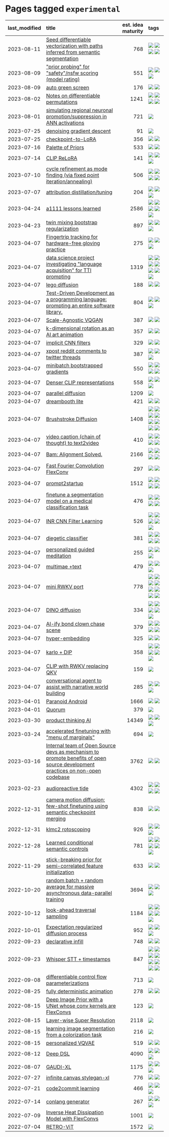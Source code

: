# Pages tagged `experimental`

|last_modified|title|est. idea maturity|tags
|:---|:---|---:|:---|
|2023-08-11|[Seed differentiable vectorization with paths inferred from semantic segmentation](../vectorize_anything.md)|768|[![](https://img.shields.io/badge/tag-experimental-aa21fc)](../tags/experimental.md) [![](https://img.shields.io/badge/tag-segmentation-29349d)](../tags/segmentation.md) [![](https://img.shields.io/badge/tag-svg-50c04b)](../tags/svg.md) [![](https://img.shields.io/badge/tag-tooling-c4fb38)](../tags/tooling.md)|
|2023-08-09|["prior probing" for "safety"/nsfw scoring (model rating)](../prior_probing.md)|551|[![](https://img.shields.io/badge/tag-alignment-6013c8)](../tags/alignment.md) [![](https://img.shields.io/badge/tag-experimental-aa21fc)](../tags/experimental.md) [![](https://img.shields.io/badge/tag-mechanistic_interpretability-d9f12f)](../tags/mechanistic_interpretability.md)|
|2023-08-09|[auto green screen](../auto-green-screen.md)|176|[![](https://img.shields.io/badge/tag-experimental-aa21fc)](../tags/experimental.md) [![](https://img.shields.io/badge/tag-tooling-c4fb38)](../tags/tooling.md)|
|2023-08-02|[Notes on differentiable permutations](../differentiable_permutations.md)|1241|[![](https://img.shields.io/badge/tag-differentiable_permutation-cdef47)](../tags/differentiable_permutation.md) [![](https://img.shields.io/badge/tag-experimental-aa21fc)](../tags/experimental.md) [![](https://img.shields.io/badge/tag-interpretability-99b5f2)](../tags/interpretability.md) [![](https://img.shields.io/badge/tag-regularization-d46ff4)](../tags/regularization.md)|
|2023-08-01|[simulating regional neuronal promotion/suppression in ANN activations](../dnn_with_promoter_suppression_dynamics.md)|721|[![](https://img.shields.io/badge/tag-experimental-aa21fc)](../tags/experimental.md)|
|2023-07-25|[denoising gradient descent](../sgd_as_descent.md)|91|[![](https://img.shields.io/badge/tag-experimental-aa21fc)](../tags/experimental.md)|
|2023-07-25|[checkpoint-to-LoRA](../checkpoint2LoRA.md)|356|[![](https://img.shields.io/badge/tag-experimental-aa21fc)](../tags/experimental.md) [![](https://img.shields.io/badge/tag-tooling-c4fb38)](../tags/tooling.md)|
|2023-07-16|[Palette of Priors](../palette_of_priors.md)|533|[![](https://img.shields.io/badge/tag-experimental-aa21fc)](../tags/experimental.md) [![](https://img.shields.io/badge/tag-lora-76bb24)](../tags/lora.md)|
|2023-07-14|[CLIP ReLoRA](../clip_relora.md)|141|[![](https://img.shields.io/badge/tag-experimental-aa21fc)](../tags/experimental.md) [![](https://img.shields.io/badge/tag-open_source-83cbca)](../tags/open_source.md) [![](https://img.shields.io/badge/tag-publication-d5f6c6)](../tags/publication.md)|
|2023-07-10|[cycle refinement as mode finding (via fixed point iteration/annealing)](../cycle_refinement_as_modefinding.md)|506|[![](https://img.shields.io/badge/tag-experimental-aa21fc)](../tags/experimental.md) [![](https://img.shields.io/badge/tag-publication-d5f6c6)](../tags/publication.md) [![](https://img.shields.io/badge/tag-text2image-0e5ec)](../tags/text2image.md) [![](https://img.shields.io/badge/tag-text2video-36f98)](../tags/text2video.md)|
|2023-07-07|[attribution distillation/tuning](../attribution_tuning.md)|204|[![](https://img.shields.io/badge/tag-experimental-aa21fc)](../tags/experimental.md) [![](https://img.shields.io/badge/tag-model_compression-abf295)](../tags/model_compression.md) [![](https://img.shields.io/badge/tag-publication-d5f6c6)](../tags/publication.md)|
|2023-04-24|[a1111 lessons learned](../a1111_lessons_learned.md)|2586|[![](https://img.shields.io/badge/tag-experimental-aa21fc)](../tags/experimental.md) [![](https://img.shields.io/badge/tag-open_source-83cbca)](../tags/open_source.md) [![](https://img.shields.io/badge/tag-stability-35b163)](../tags/stability.md) [![](https://img.shields.io/badge/tag-tooling-c4fb38)](../tags/tooling.md) [![](https://img.shields.io/badge/tag-ux-e33481)](../tags/ux.md)|
|2023-04-23|[twin mixing bootstrap regularization](../twin_mixing_dropout.md)|897|[![](https://img.shields.io/badge/tag-experimental-aa21fc)](../tags/experimental.md) [![](https://img.shields.io/badge/tag-optimization-7fe3bd)](../tags/optimization.md) [![](https://img.shields.io/badge/tag-scaling-1dc0d1)](../tags/scaling.md)|
|2023-04-07|[Fingertrip tracking for hardware-free gloving practice](../fingertrip_tracking_for_hardware_free_gloveing_practice.md)|275|[![](https://img.shields.io/badge/tag-experimental-aa21fc)](../tags/experimental.md) [![](https://img.shields.io/badge/tag-tooling-c4fb38)](../tags/tooling.md) [![](https://img.shields.io/badge/tag-wip-77a0)](../tags/wip.md)|
|2023-04-07|[data science project investigating "language acquisition" for TTI prompting](../tti_language_aqcuisition.md)|1319|[![](https://img.shields.io/badge/tag-alignment-6013c8)](../tags/alignment.md) [![](https://img.shields.io/badge/tag-dataset-5d9a82)](../tags/dataset.md) [![](https://img.shields.io/badge/tag-experimental-aa21fc)](../tags/experimental.md) [![](https://img.shields.io/badge/tag-prompting-869bd0)](../tags/prompting.md) [![](https://img.shields.io/badge/tag-publication-d5f6c6)](../tags/publication.md) [![](https://img.shields.io/badge/tag-publicgood-3f9741)](../tags/publicgood.md) [![](https://img.shields.io/badge/tag-stability-35b163)](../tags/stability.md)|
|2023-04-07|[lego diffusion](../lego-diffusion.md)|188|[![](https://img.shields.io/badge/tag-dataset-5d9a82)](../tags/dataset.md) [![](https://img.shields.io/badge/tag-experimental-aa21fc)](../tags/experimental.md)|
|2023-04-07|[Test-Driven Development as a programming language: prompting an entire software library.](../tdd_is_2_op.md)|804|[![](https://img.shields.io/badge/tag-experimental-aa21fc)](../tags/experimental.md) [![](https://img.shields.io/badge/tag-prompting-869bd0)](../tags/prompting.md) [![](https://img.shields.io/badge/tag-tooling-c4fb38)](../tags/tooling.md)|
|2023-04-07|[Scale-Agnostic VQGAN](../scale-agnostic_VQGAN.md)|387|[![](https://img.shields.io/badge/tag-experimental-aa21fc)](../tags/experimental.md) [![](https://img.shields.io/badge/tag-image_generation-82d6e)](../tags/image_generation.md)|
|2023-04-07|[k-dimensional rotation as an AI art animation](../kd_rotation_as_ai_art_animation.md)|357|[![](https://img.shields.io/badge/tag-animation-dad82b)](../tags/animation.md) [![](https://img.shields.io/badge/tag-experimental-aa21fc)](../tags/experimental.md)|
|2023-04-07|[implicit CNN filters](../implicit-cnn-filters.md)|329|[![](https://img.shields.io/badge/tag-experimental-aa21fc)](../tags/experimental.md) [![](https://img.shields.io/badge/tag-wip-77a0)](../tags/wip.md)|
|2023-04-07|[xpost reddit comments to twitter threads](../reddit2twitter.md)|387|[![](https://img.shields.io/badge/tag-experimental-aa21fc)](../tags/experimental.md) [![](https://img.shields.io/badge/tag-publicgood-3f9741)](../tags/publicgood.md) [![](https://img.shields.io/badge/tag-tooling-c4fb38)](../tags/tooling.md)|
|2023-04-07|[minibatch bootstrapped gradients](../minibatch-bootstrapped-gradients.md)|550|[![](https://img.shields.io/badge/tag-experimental-aa21fc)](../tags/experimental.md) [![](https://img.shields.io/badge/tag-optimization-7fe3bd)](../tags/optimization.md) [![](https://img.shields.io/badge/tag-training-8a140)](../tags/training.md) [![](https://img.shields.io/badge/tag-wip-77a0)](../tags/wip.md)|
|2023-04-07|[Denser CLIP representations](../denser-CLIP.md)|558|[![](https://img.shields.io/badge/tag-experimental-aa21fc)](../tags/experimental.md) [![](https://img.shields.io/badge/tag-tooling-c4fb38)](../tags/tooling.md) [![](https://img.shields.io/badge/tag-wip-77a0)](../tags/wip.md)|
|2023-04-07|[parallel diffusion](../parallel-diffusion.md)|1209|[![](https://img.shields.io/badge/tag-experimental-aa21fc)](../tags/experimental.md)|
|2023-04-07|[dreambooth lite](../dreambooth-lite.md)|421|[![](https://img.shields.io/badge/tag-experimental-aa21fc)](../tags/experimental.md) [![](https://img.shields.io/badge/tag-tooling-c4fb38)](../tags/tooling.md)|
|2023-04-07|[Brushstroke Diffusion](../brushstroke-diffusion.md)|1408|[![](https://img.shields.io/badge/tag-artisticstyletransfer-90446b)](../tags/artisticstyletransfer.md) [![](https://img.shields.io/badge/tag-creativity-35d2ce)](../tags/creativity.md) [![](https://img.shields.io/badge/tag-deepgenerativemodeling-8e95e2)](../tags/deepgenerativemodeling.md) [![](https://img.shields.io/badge/tag-experimental-aa21fc)](../tags/experimental.md) [![](https://img.shields.io/badge/tag-image_processing-ea1833)](../tags/image_processing.md) [![](https://img.shields.io/badge/tag-modeltraining-be4650)](../tags/modeltraining.md) [![](https://img.shields.io/badge/tag-painting-3f3dc3)](../tags/painting.md) [![](https://img.shields.io/badge/tag-wip-77a0)](../tags/wip.md)|
|2023-04-07|[video caption (chain of thought) to text2video](../video_caption_transfer.md)|410|[![](https://img.shields.io/badge/tag-animation-dad82b)](../tags/animation.md) [![](https://img.shields.io/badge/tag-experimental-aa21fc)](../tags/experimental.md) [![](https://img.shields.io/badge/tag-prompting-869bd0)](../tags/prompting.md) [![](https://img.shields.io/badge/tag-tooling-c4fb38)](../tags/tooling.md)|
|2023-04-07|[Bam: Alignment Solved.](../ezmode_alignment.md)|2166|[![](https://img.shields.io/badge/tag-alignment-6013c8)](../tags/alignment.md) [![](https://img.shields.io/badge/tag-dataset-5d9a82)](../tags/dataset.md) [![](https://img.shields.io/badge/tag-experimental-aa21fc)](../tags/experimental.md) [![](https://img.shields.io/badge/tag-meta-1043a5)](../tags/meta.md)|
|2023-04-07|[Fast Fourier Convolution FlexConv](../FFC-Flexconv.md)|297|[![](https://img.shields.io/badge/tag-experimental-aa21fc)](../tags/experimental.md) [![](https://img.shields.io/badge/tag-tooling-c4fb38)](../tags/tooling.md)|
|2023-04-07|[prompt2startup](../prompt2startup.md)|1512|[![](https://img.shields.io/badge/tag-animation-dad82b)](../tags/animation.md) [![](https://img.shields.io/badge/tag-experimental-aa21fc)](../tags/experimental.md) [![](https://img.shields.io/badge/tag-prompting-869bd0)](../tags/prompting.md) [![](https://img.shields.io/badge/tag-tooling-c4fb38)](../tags/tooling.md)|
|2023-04-07|[finetune a segmentation model on a medical classification task](../finetune_a_segmentation_model_on_a_medical_classification_task.md)|476|[![](https://img.shields.io/badge/tag-experimental-aa21fc)](../tags/experimental.md) [![](https://img.shields.io/badge/tag-image_processing-ea1833)](../tags/image_processing.md) [![](https://img.shields.io/badge/tag-medical_image_analysis-394ee4)](../tags/medical_image_analysis.md) [![](https://img.shields.io/badge/tag-tooling-c4fb38)](../tags/tooling.md)|
|2023-04-07|[INR CNN Filter Learning](../INR_CNN_filter_learning.md)|526|[![](https://img.shields.io/badge/tag-CNN-4d5a4)](../tags/CNN.md) [![](https://img.shields.io/badge/tag-INR-e168be)](../tags/INR.md) [![](https://img.shields.io/badge/tag-deep_learning-96f12e)](../tags/deep_learning.md) [![](https://img.shields.io/badge/tag-experimental-aa21fc)](../tags/experimental.md) [![](https://img.shields.io/badge/tag-filter_learning-5e378d)](../tags/filter_learning.md)|
|2023-04-07|[diegetic classifier](../diegetic-classifier.md)|381|[![](https://img.shields.io/badge/tag-audio-43d799)](../tags/audio.md) [![](https://img.shields.io/badge/tag-classification-d548d8)](../tags/classification.md) [![](https://img.shields.io/badge/tag-experimental-aa21fc)](../tags/experimental.md) [![](https://img.shields.io/badge/tag-text2audio-98b52b)](../tags/text2audio.md)|
|2023-04-07|[personalized guided meditation](../personalized-guided-meditation.md)|255|[![](https://img.shields.io/badge/tag-dataset-5d9a82)](../tags/dataset.md) [![](https://img.shields.io/badge/tag-experimental-aa21fc)](../tags/experimental.md) [![](https://img.shields.io/badge/tag-prompting-869bd0)](../tags/prompting.md)|
|2023-04-07|[multimae +text](../multimae_w_text.md)|479|[![](https://img.shields.io/badge/tag-experimental-aa21fc)](../tags/experimental.md) [![](https://img.shields.io/badge/tag-prompting-869bd0)](../tags/prompting.md) [![](https://img.shields.io/badge/tag-text-97a75e)](../tags/text.md)|
|2023-04-07|[mini RWKV port](../rust_rwkv.md)|778|[![](https://img.shields.io/badge/tag-RNN-e839f4)](../tags/RNN.md) [![](https://img.shields.io/badge/tag-completed-4db4d2)](../tags/completed.md) [![](https://img.shields.io/badge/tag-experimental-aa21fc)](../tags/experimental.md) [![](https://img.shields.io/badge/tag-ggml-b08442)](../tags/ggml.md) [![](https://img.shields.io/badge/tag-mobilenet-e6ab9)](../tags/mobilenet.md) [![](https://img.shields.io/badge/tag-model_compression-abf295)](../tags/model_compression.md) [![](https://img.shields.io/badge/tag-tooling-c4fb38)](../tags/tooling.md) [![](https://img.shields.io/badge/tag-wip-77a0)](../tags/wip.md)|
|2023-04-07|[DINO diffusion](../DINO-diffusion.md)|334|[![](https://img.shields.io/badge/tag-completed-4db4d2)](../tags/completed.md) [![](https://img.shields.io/badge/tag-experimental-aa21fc)](../tags/experimental.md) [![](https://img.shields.io/badge/tag-nerf-683f3)](../tags/nerf.md) [![](https://img.shields.io/badge/tag-tooling-c4fb38)](../tags/tooling.md) [![](https://img.shields.io/badge/tag-wip-77a0)](../tags/wip.md)|
|2023-04-07|[AI-ify bond clown chase scene](../bond_clown_chase_scene.md)|379|[![](https://img.shields.io/badge/tag-animation-dad82b)](../tags/animation.md) [![](https://img.shields.io/badge/tag-experimental-aa21fc)](../tags/experimental.md) [![](https://img.shields.io/badge/tag-foundation-35d420)](../tags/foundation.md) [![](https://img.shields.io/badge/tag-wip-77a0)](../tags/wip.md)|
|2023-04-07|[hyper-embedding](../hyperembedding.md)|325|[![](https://img.shields.io/badge/tag-experimental-aa21fc)](../tags/experimental.md) [![](https://img.shields.io/badge/tag-wip-77a0)](../tags/wip.md)|
|2023-04-07|[karlo + DIP](../karlo-dip.md)|358|[![](https://img.shields.io/badge/tag-deepimageprior-1614f8)](../tags/deepimageprior.md) [![](https://img.shields.io/badge/tag-experimental-aa21fc)](../tags/experimental.md) [![](https://img.shields.io/badge/tag-image_generation-82d6e)](../tags/image_generation.md) [![](https://img.shields.io/badge/tag-prior-752fd7)](../tags/prior.md) [![](https://img.shields.io/badge/tag-wip-77a0)](../tags/wip.md)|
|2023-04-07|[CLIP with RWKV replacing QKV](../RWKV-CLIP.md)|159|[![](https://img.shields.io/badge/tag-experimental-aa21fc)](../tags/experimental.md)|
|2023-04-07|[conversational agent to assist with narrative world building](../world-building-agent.md)|285|[![](https://img.shields.io/badge/tag-dataset-5d9a82)](../tags/dataset.md) [![](https://img.shields.io/badge/tag-experimental-aa21fc)](../tags/experimental.md) [![](https://img.shields.io/badge/tag-prompting-869bd0)](../tags/prompting.md)|
|2023-04-01|[Paranoid Android](../paranoid-android.md)|1666|[![](https://img.shields.io/badge/tag-alignment-6013c8)](../tags/alignment.md) [![](https://img.shields.io/badge/tag-experimental-aa21fc)](../tags/experimental.md)|
|2023-04-01|[Quorum](../quorum.md)|379|[![](https://img.shields.io/badge/tag-experimental-aa21fc)](../tags/experimental.md)|
|2023-03-30|[product thinking AI](../product_thinking_ai.md)|14349|[![](https://img.shields.io/badge/tag-experimental-aa21fc)](../tags/experimental.md) [![](https://img.shields.io/badge/tag-foundation-35d420)](../tags/foundation.md) [![](https://img.shields.io/badge/tag-tooling-c4fb38)](../tags/tooling.md)|
|2023-03-24|[accelerated finetuning with "menu of marginals"](../menu_of_marginals.md)|694|[![](https://img.shields.io/badge/tag-experimental-aa21fc)](../tags/experimental.md)|
|2023-03-16|[Internal team of Open Source devs as mechanism to promote benefits of open source development practices on non-open codebase](../store_walker.md)|3762|[![](https://img.shields.io/badge/tag-experimental-aa21fc)](../tags/experimental.md) [![](https://img.shields.io/badge/tag-stability-35b163)](../tags/stability.md)|
|2023-02-23|[audioreactive tide](../audioreactive_tide.md)|4302|[![](https://img.shields.io/badge/tag-animation-dad82b)](../tags/animation.md) [![](https://img.shields.io/badge/tag-completed-4db4d2)](../tags/completed.md) [![](https://img.shields.io/badge/tag-experimental-aa21fc)](../tags/experimental.md) [![](https://img.shields.io/badge/tag-publication-d5f6c6)](../tags/publication.md)|
|2022-12-31|[camera motion diffusion: few-shot finetuning using semantic checkpoint merging](../residual_checkpoint_finetune_for_motion_transfer.md)|838|[![](https://img.shields.io/badge/tag-animation-dad82b)](../tags/animation.md) [![](https://img.shields.io/badge/tag-experimental-aa21fc)](../tags/experimental.md)|
|2022-12-31|[klmc2 rotoscoping](../klmc2_rotoscoping.md)|926|[![](https://img.shields.io/badge/tag-animation-dad82b)](../tags/animation.md) [![](https://img.shields.io/badge/tag-experimental-aa21fc)](../tags/experimental.md) [![](https://img.shields.io/badge/tag-tooling-c4fb38)](../tags/tooling.md)|
|2022-12-28|[Learned conditional semantic controls](../learned-conditional-semantic-controls.md)|781|[![](https://img.shields.io/badge/tag-animation-dad82b)](../tags/animation.md) [![](https://img.shields.io/badge/tag-colab-1eefac)](../tags/colab.md) [![](https://img.shields.io/badge/tag-experimental-aa21fc)](../tags/experimental.md) [![](https://img.shields.io/badge/tag-prompting-869bd0)](../tags/prompting.md) [![](https://img.shields.io/badge/tag-tooling-c4fb38)](../tags/tooling.md)|
|2022-11-29|[stick-breaking prior for semi-correlated feature initialization](../stickbreaking-init.md)|633|[![](https://img.shields.io/badge/tag-experimental-aa21fc)](../tags/experimental.md) [![](https://img.shields.io/badge/tag-wip-77a0)](../tags/wip.md)|
|2022-10-20|[random batch + random average for massive asynchronous data-parallel training](../async-evolutionary-ddp.md)|3694|[![](https://img.shields.io/badge/tag-experimental-aa21fc)](../tags/experimental.md) [![](https://img.shields.io/badge/tag-foundation-35d420)](../tags/foundation.md) [![](https://img.shields.io/badge/tag-tooling-c4fb38)](../tags/tooling.md)|
|2022-10-12|[look-ahead traversal sampling](../look-ahead-traversal-sampling.md)|1184|[![](https://img.shields.io/badge/tag-MCMC-96bcc)](../tags/MCMC.md) [![](https://img.shields.io/badge/tag-animation-dad82b)](../tags/animation.md) [![](https://img.shields.io/badge/tag-control-77485f)](../tags/control.md) [![](https://img.shields.io/badge/tag-experimental-aa21fc)](../tags/experimental.md) [![](https://img.shields.io/badge/tag-image_generation-82d6e)](../tags/image_generation.md)|
|2022-10-01|[Expectation regularized diffusion process](../expectation-regularized-diffusion.md)|952|[![](https://img.shields.io/badge/tag-experimental-aa21fc)](../tags/experimental.md) [![](https://img.shields.io/badge/tag-stability-35b163)](../tags/stability.md) [![](https://img.shields.io/badge/tag-wip-77a0)](../tags/wip.md)|
|2022-09-23|[declarative infill](../declarative-infill.md)|748|[![](https://img.shields.io/badge/tag-MILESTONE_POC-da6994)](../tags/MILESTONE_POC.md) [![](https://img.shields.io/badge/tag-experimental-aa21fc)](../tags/experimental.md)|
|2022-09-23|[Whisper STT + timestamps](../whisper-stt-plus-timestamps.md)|847|[![](https://img.shields.io/badge/tag-colab-1eefac)](../tags/colab.md) [![](https://img.shields.io/badge/tag-dataset-5d9a82)](../tags/dataset.md) [![](https://img.shields.io/badge/tag-experimental-aa21fc)](../tags/experimental.md) [![](https://img.shields.io/badge/tag-meta-1043a5)](../tags/meta.md) [![](https://img.shields.io/badge/tag-prompting-869bd0)](../tags/prompting.md) [![](https://img.shields.io/badge/tag-publicgood-3f9741)](../tags/publicgood.md) [![](https://img.shields.io/badge/tag-stability-35b163)](../tags/stability.md) [![](https://img.shields.io/badge/tag-tooling-c4fb38)](../tags/tooling.md)|
|2022-09-08|[differentiable control flow parameterizations](../differentiable-control-flow-parameterizations.md)|713|[![](https://img.shields.io/badge/tag-experimental-aa21fc)](../tags/experimental.md)|
|2022-08-25|[fully deterministic animation](../fully-deterministic-animation.md)|278|[![](https://img.shields.io/badge/tag-animation-dad82b)](../tags/animation.md) [![](https://img.shields.io/badge/tag-experimental-aa21fc)](../tags/experimental.md)|
|2022-08-15|[Deep Image Prior with a UNet whose conv kernels are FlexConvs](../FlexConv_DIP.md)|123|[![](https://img.shields.io/badge/tag-experimental-aa21fc)](../tags/experimental.md)|
|2022-08-15|[Layer-wise Super Resolution](../layerwise-and-objectwise-inpainting-and-super-resolution.md)|2118|[![](https://img.shields.io/badge/tag-experimental-aa21fc)](../tags/experimental.md)|
|2022-08-15|[learning image segmentation from a colorization task](../learning_image_segmentation_from_a_colorization_task.md)|216|[![](https://img.shields.io/badge/tag-experimental-aa21fc)](../tags/experimental.md)|
|2022-08-15|[personalized VQVAE](../personalized-vqvae.md)|519|[![](https://img.shields.io/badge/tag-experimental-aa21fc)](../tags/experimental.md) [![](https://img.shields.io/badge/tag-tooling-c4fb38)](../tags/tooling.md)|
|2022-08-12|[Deep DSL](../multistage-unsupervised-deep-DSL-learning-from-prompts-data.md)|4090|[![](https://img.shields.io/badge/tag-experimental-aa21fc)](../tags/experimental.md) [![](https://img.shields.io/badge/tag-prompting-869bd0)](../tags/prompting.md) [![](https://img.shields.io/badge/tag-tooling-c4fb38)](../tags/tooling.md)|
|2022-08-07|[GAUDI-XL](../gaudi-xl.md)|1175|[![](https://img.shields.io/badge/tag-animation-dad82b)](../tags/animation.md) [![](https://img.shields.io/badge/tag-experimental-aa21fc)](../tags/experimental.md) [![](https://img.shields.io/badge/tag-foundation-35d420)](../tags/foundation.md)|
|2022-07-27|[infinite canvas stylegan-xl](../infinite-canvas-stylegan-xl.md)|776|[![](https://img.shields.io/badge/tag-animation-dad82b)](../tags/animation.md) [![](https://img.shields.io/badge/tag-experimental-aa21fc)](../tags/experimental.md)|
|2022-07-21|[code2commit learning](../code2commit-learning.md)|466|[![](https://img.shields.io/badge/tag-carp-9c3a4a)](../tags/carp.md) [![](https://img.shields.io/badge/tag-experimental-aa21fc)](../tags/experimental.md) [![](https://img.shields.io/badge/tag-foundation-35d420)](../tags/foundation.md)|
|2022-07-14|[conlang generator](../conlang_lm.md)|267|[![](https://img.shields.io/badge/tag-carp-9c3a4a)](../tags/carp.md) [![](https://img.shields.io/badge/tag-dataset-5d9a82)](../tags/dataset.md) [![](https://img.shields.io/badge/tag-experimental-aa21fc)](../tags/experimental.md)|
|2022-07-09|[Inverse Heat Dissipation Model with FlexConvs](../IHDM_with_FlexConvs.md)|1001|[![](https://img.shields.io/badge/tag-experimental-aa21fc)](../tags/experimental.md)|
|2022-07-04|[RETRO-ViT](../RETRO-ViT.md)|1572|[![](https://img.shields.io/badge/tag-experimental-aa21fc)](../tags/experimental.md)|